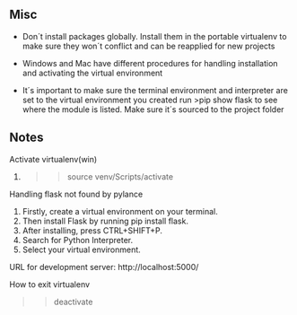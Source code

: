  Misc
 -----------------------------------------------------------
 - Don´t install packages globally. Install them in the portable virtualenv to make sure they won´t conflict and can be reapplied 
 for new projects

- Windows and Mac have different procedures for handling installation and activating the virtual environment

 - It´s important to make sure the terminal environment and interpreter are set to the virtual environment you created
 run >pip show flask to see where the module is listed. Make sure it´s sourced to the project folder 

 
 Notes
 -----------------------------------------------------------
 Activate virtualenv(win)
 1. >>source venv/Scripts/activate

Handling flask not found by pylance
1. Firstly, create a virtual environment on your terminal.
2. Then install Flask by running pip install flask.
3. After installing, press CTRL+SHIFT+P.
4. Search for Python Interpreter.
5. Select your virtual environment.

URL for development server:
http://localhost:5000/

How to exit virtualenv
>>deactivate